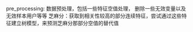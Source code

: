 pre_processing: 数据预处理，包括一些特征空值处理， 删除一些无效变量以及无效样本用户等等
    芝麻分：获取到相关性较高的部分连续特征，尝试通过这些特征建立树模型，来预测芝麻分那部分空值的替代值